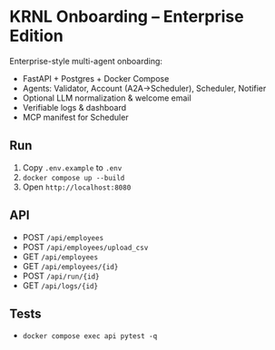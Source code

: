 # KRNL Onboarding – Enterprise Edition

Enterprise-style multi-agent onboarding:
- FastAPI + Postgres + Docker Compose
- Agents: Validator, Account (A2A→Scheduler), Scheduler, Notifier
- Optional LLM normalization & welcome email
- Verifiable logs & dashboard
- MCP manifest for Scheduler

## Run
1) Copy `.env.example` to `.env`
2) `docker compose up --build`
3) Open `http://localhost:8080`

## API
- POST `/api/employees`
- POST `/api/employees/upload_csv`
- GET  `/api/employees`
- GET  `/api/employees/{id}`
- POST `/api/run/{id}`
- GET  `/api/logs/{id}`

## Tests
- `docker compose exec api pytest -q`
